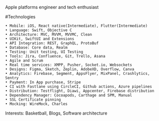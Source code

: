 Apple platforms engineer and tech enthusiast

#Technologies

```
• Mobile: iOS, React native(Intermediate), Flutter(Intermediate)
• Language: Swift, Objective C
• Architecture: MVC, MVVM, MVVMC, Clean
• UIKit, SwiftUI and Extensions
• API Integration: REST, GraphQL, ProtoBuf
• Database: Core data, Realm
• Testing: Unit testing, UI Testing
• Tools: Jira, Confluence, Git, Trello, Asana
• Agile and Scrum
• Real time services: XMPP, Pusher, Socket.io, Websockets
• Designs: Figma, Sketch, Zeplin, AdobeXD, Overflow, Canva
• Analytics: Firebase, Segment, AppsFlyer, MixPanel, Crashlytics, Sentry
• Payment: In App purchase, Stripe
• CI with Fastlane using CircleCI, Github actions, Azure pipelines
• Distribution: Testflight, Diawi, Appcenter, Firebase distribution
• Dependency Manager: Cocoapods, Carthage and SPM, Manual
• SSL Certificate pinning
• Mocking: WireMock, Charles
```


Interests: Basketball, Blogs, Software architecture

<!---
nitanta/nitanta is a ✨ special ✨ repository because its `README.md` (this file) appears on your GitHub profile.
You can click the Preview link to take a look at your changes.
--->
